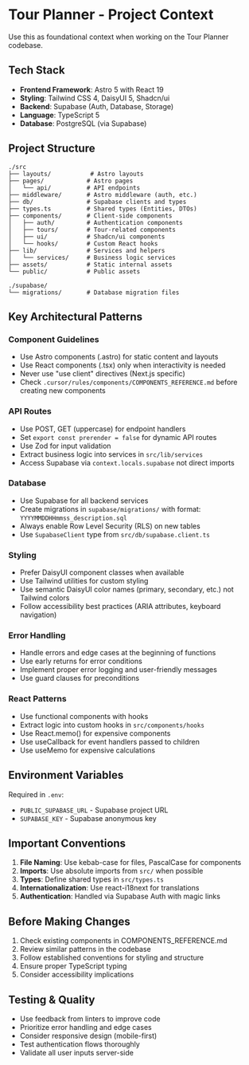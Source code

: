 # Tour Planner - Project Context

Use this as foundational context when working on the Tour Planner codebase.

## Tech Stack

- **Frontend Framework**: Astro 5 with React 19
- **Styling**: Tailwind CSS 4, DaisyUI 5, Shadcn/ui
- **Backend**: Supabase (Auth, Database, Storage)
- **Language**: TypeScript 5
- **Database**: PostgreSQL (via Supabase)

## Project Structure

```
./src
├── layouts/           # Astro layouts
├── pages/            # Astro pages
│   └── api/          # API endpoints
├── middleware/       # Astro middleware (auth, etc.)
├── db/               # Supabase clients and types
├── types.ts          # Shared types (Entities, DTOs)
├── components/       # Client-side components
│   ├── auth/         # Authentication components
│   ├── tours/        # Tour-related components
│   ├── ui/           # Shadcn/ui components
│   └── hooks/        # Custom React hooks
├── lib/              # Services and helpers
│   └── services/     # Business logic services
├── assets/           # Static internal assets
└── public/           # Public assets

./supabase/
└── migrations/       # Database migration files
```

## Key Architectural Patterns

### Component Guidelines
- Use Astro components (.astro) for static content and layouts
- Use React components (.tsx) only when interactivity is needed
- Never use "use client" directives (Next.js specific)
- Check `.cursor/rules/components/COMPONENTS_REFERENCE.md` before creating new components

### API Routes
- Use POST, GET (uppercase) for endpoint handlers
- Set `export const prerender = false` for dynamic API routes
- Use Zod for input validation
- Extract business logic into services in `src/lib/services`
- Access Supabase via `context.locals.supabase` not direct imports

### Database
- Use Supabase for all backend services
- Create migrations in `supabase/migrations/` with format: `YYYYMMDDHHmmss_description.sql`
- Always enable Row Level Security (RLS) on new tables
- Use `SupabaseClient` type from `src/db/supabase.client.ts`

### Styling
- Prefer DaisyUI component classes when available
- Use Tailwind utilities for custom styling
- Use semantic DaisyUI color names (primary, secondary, etc.) not Tailwind colors
- Follow accessibility best practices (ARIA attributes, keyboard navigation)

### Error Handling
- Handle errors and edge cases at the beginning of functions
- Use early returns for error conditions
- Implement proper error logging and user-friendly messages
- Use guard clauses for preconditions

### React Patterns
- Use functional components with hooks
- Extract logic into custom hooks in `src/components/hooks`
- Use React.memo() for expensive components
- Use useCallback for event handlers passed to children
- Use useMemo for expensive calculations

## Environment Variables

Required in `.env`:
- `PUBLIC_SUPABASE_URL` - Supabase project URL
- `SUPABASE_KEY` - Supabase anonymous key

## Important Conventions

1. **File Naming**: Use kebab-case for files, PascalCase for components
2. **Imports**: Use absolute imports from `src/` when possible
3. **Types**: Define shared types in `src/types.ts`
4. **Internationalization**: Use react-i18next for translations
5. **Authentication**: Handled via Supabase Auth with magic links

## Before Making Changes

1. Check existing components in COMPONENTS_REFERENCE.md
2. Review similar patterns in the codebase
3. Follow established conventions for styling and structure
4. Ensure proper TypeScript typing
5. Consider accessibility implications

## Testing & Quality

- Use feedback from linters to improve code
- Prioritize error handling and edge cases
- Consider responsive design (mobile-first)
- Test authentication flows thoroughly
- Validate all user inputs server-side
